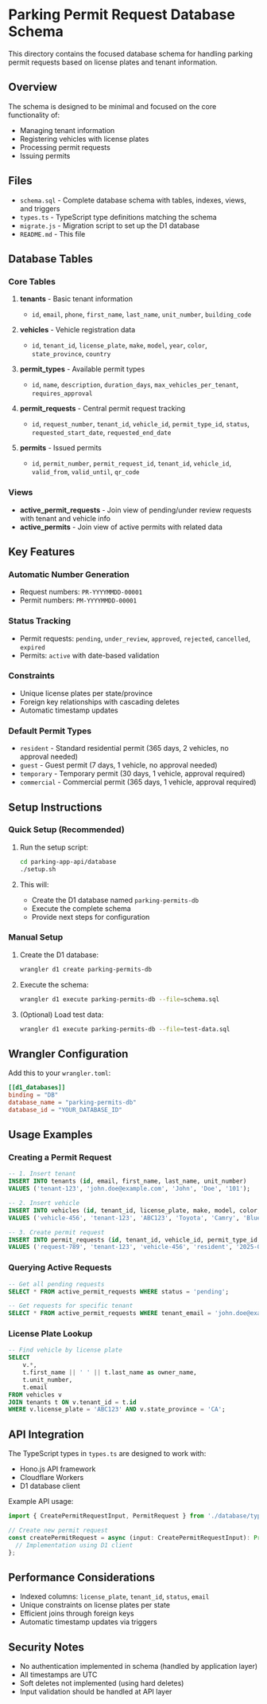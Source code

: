 # Parking Permit Request Database Schema

This directory contains the focused database schema for handling parking permit requests based on license plates and tenant information.

## Overview

The schema is designed to be minimal and focused on the core functionality of:
- Managing tenant information
- Registering vehicles with license plates
- Processing permit requests
- Issuing permits

## Files

- `schema.sql` - Complete database schema with tables, indexes, views, and triggers
- `types.ts` - TypeScript type definitions matching the schema
- `migrate.js` - Migration script to set up the D1 database
- `README.md` - This file

## Database Tables

### Core Tables

1. **tenants** - Basic tenant information
   - `id`, `email`, `phone`, `first_name`, `last_name`, `unit_number`, `building_code`

2. **vehicles** - Vehicle registration data
   - `id`, `tenant_id`, `license_plate`, `make`, `model`, `year`, `color`, `state_province`, `country`

3. **permit_types** - Available permit types
   - `id`, `name`, `description`, `duration_days`, `max_vehicles_per_tenant`, `requires_approval`

4. **permit_requests** - Central permit request tracking
   - `id`, `request_number`, `tenant_id`, `vehicle_id`, `permit_type_id`, `status`, `requested_start_date`, `requested_end_date`

5. **permits** - Issued permits
   - `id`, `permit_number`, `permit_request_id`, `tenant_id`, `vehicle_id`, `valid_from`, `valid_until`, `qr_code`

### Views

- **active_permit_requests** - Join view of pending/under review requests with tenant and vehicle info
- **active_permits** - Join view of active permits with related data

## Key Features

### Automatic Number Generation
- Request numbers: `PR-YYYYMMDD-00001`
- Permit numbers: `PM-YYYYMMDD-00001`

### Status Tracking
- Permit requests: `pending`, `under_review`, `approved`, `rejected`, `cancelled`, `expired`
- Permits: `active` with date-based validation

### Constraints
- Unique license plates per state/province
- Foreign key relationships with cascading deletes
- Automatic timestamp updates

### Default Permit Types
- `resident` - Standard residential permit (365 days, 2 vehicles, no approval needed)
- `guest` - Guest permit (7 days, 1 vehicle, no approval needed)
- `temporary` - Temporary permit (30 days, 1 vehicle, approval required)
- `commercial` - Commercial permit (365 days, 1 vehicle, approval required)

## Setup Instructions

### Quick Setup (Recommended)

1. Run the setup script:
   ```bash
   cd parking-app-api/database
   ./setup.sh
   ```

2. This will:
   - Create the D1 database named `parking-permits-db`
   - Execute the complete schema
   - Provide next steps for configuration

### Manual Setup

1. Create the D1 database:
   ```bash
   wrangler d1 create parking-permits-db
   ```

2. Execute the schema:
   ```bash
   wrangler d1 execute parking-permits-db --file=schema.sql
   ```

3. (Optional) Load test data:
   ```bash
   wrangler d1 execute parking-permits-db --file=test-data.sql
   ```

## Wrangler Configuration

Add this to your `wrangler.toml`:

```toml
[[d1_databases]]
binding = "DB"
database_name = "parking-permits-db"
database_id = "YOUR_DATABASE_ID"
```

## Usage Examples

### Creating a Permit Request

```sql
-- 1. Insert tenant
INSERT INTO tenants (id, email, first_name, last_name, unit_number)
VALUES ('tenant-123', 'john.doe@example.com', 'John', 'Doe', '101');

-- 2. Insert vehicle
INSERT INTO vehicles (id, tenant_id, license_plate, make, model, color, state_province)
VALUES ('vehicle-456', 'tenant-123', 'ABC123', 'Toyota', 'Camry', 'Blue', 'CA');

-- 3. Create permit request
INSERT INTO permit_requests (id, tenant_id, vehicle_id, permit_type_id, requested_start_date, requested_end_date)
VALUES ('request-789', 'tenant-123', 'vehicle-456', 'resident', '2025-01-01', '2025-12-31');
```

### Querying Active Requests

```sql
-- Get all pending requests
SELECT * FROM active_permit_requests WHERE status = 'pending';

-- Get requests for specific tenant
SELECT * FROM active_permit_requests WHERE tenant_email = 'john.doe@example.com';
```

### License Plate Lookup

```sql
-- Find vehicle by license plate
SELECT 
    v.*,
    t.first_name || ' ' || t.last_name as owner_name,
    t.unit_number,
    t.email
FROM vehicles v
JOIN tenants t ON v.tenant_id = t.id
WHERE v.license_plate = 'ABC123' AND v.state_province = 'CA';
```

## API Integration

The TypeScript types in `types.ts` are designed to work with:
- Hono.js API framework
- Cloudflare Workers
- D1 database client

Example API usage:

```typescript
import { CreatePermitRequestInput, PermitRequest } from './database/types';

// Create new permit request
const createPermitRequest = async (input: CreatePermitRequestInput): Promise<PermitRequest> => {
  // Implementation using D1 client
};
```

## Performance Considerations

- Indexed columns: `license_plate`, `tenant_id`, `status`, `email`
- Unique constraints on license plates per state
- Efficient joins through foreign keys
- Automatic timestamp updates via triggers

## Security Notes

- No authentication implemented in schema (handled by application layer)
- All timestamps are UTC
- Soft deletes not implemented (using hard deletes)
- Input validation should be handled at API layer
